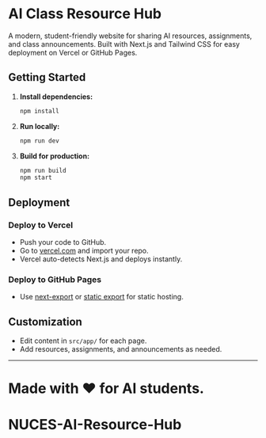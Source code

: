 # AI Class Resource Hub

A modern, student-friendly website for sharing AI resources, assignments, and class announcements. Built with Next.js and Tailwind CSS for easy deployment on Vercel or GitHub Pages.

## Getting Started

1. **Install dependencies:**
   ```bash
   npm install
   ```
2. **Run locally:**
   ```bash
   npm run dev
   ```
3. **Build for production:**
   ```bash
   npm run build
   npm start
   ```

## Deployment

### Deploy to Vercel
- Push your code to GitHub.
- Go to [vercel.com](https://vercel.com/import) and import your repo.
- Vercel auto-detects Next.js and deploys instantly.

### Deploy to GitHub Pages
- Use [next-export](https://nextjs.org/docs/pages/api-reference/next.config.js/exportPathMap) or [static export](https://nextjs.org/docs/pages/building-your-application/deploying/static-exports) for static hosting.

## Customization
- Edit content in `src/app/` for each page.
- Add resources, assignments, and announcements as needed.

---
Made with ❤️ for AI students.
=======
# NUCES-AI-Resource-Hub
